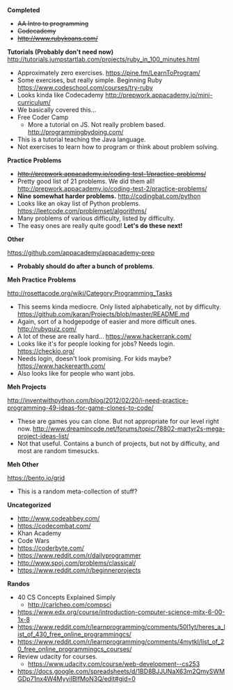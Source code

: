 **Completed**

* <del>AA Intro to programming</del>
* <del>Codecademy</del>
* <del>http://www.rubykoans.com/</del>

**Tutorials (Probably don't need now)**
http://tutorials.jumpstartlab.com/projects/ruby_in_100_minutes.html
* Approximately zero exercises.
https://pine.fm/LearnToProgram/
* Some exercises, but really simple.
Beginning Ruby
https://www.codeschool.com/courses/try-ruby
* Looks kinda like Codecademy
http://prepwork.appacademy.io/mini-curriculum/
* We basically covered this...
* Free Coder Camp
    * More a tutorial on JS. Not really problem based.
http://programmingbydoing.com/
* This is a tutorial teaching the Java language.
* Not exercises to learn how to program or think about problem
  solving.

**Practice Problems**

* <del>http://prepwork.appacademy.io/coding-test-1/practice-problems/</del>
* Pretty good list of 21 problems. We did them all!
http://prepwork.appacademy.io/coding-test-2/practice-problems/
* **Nine somewhat harder problems.**
http://codingbat.com/python
* Looks like an okay list of Python problems.
https://leetcode.com/problemset/algorithms/
* Many problems of various difficulty, listed by difficulty.
* The easy ones are really quite good! **Let's do these next!**

**Other**

https://github.com/appacademy/appacademy-prep
* **Probably should do after a bunch of problems**.

**Meh Practice Problems**

http://rosettacode.org/wiki/Category:Programming_Tasks
* This seems kinda mediocre. Only listed alphabetically, not by
  difficulty.
https://github.com/karan/Projects/blob/master/README.md
* Again, sort of a hodgepodge of easier and more difficult ones.
http://rubyquiz.com/
* A lot of these are really hard...
https://www.hackerrank.com/
* Looks like it's for people looking for jobs? Needs login.
https://checkio.org/
* Needs login, doesn't look promising. For kids maybe?
https://www.hackerearth.com/
* Also looks like for people who want jobs.

**Meh Projects**

http://inventwithpython.com/blog/2012/02/20/i-need-practice-programming-49-ideas-for-game-clones-to-code/
* These are games you can clone. But not appropriate for our level
  right now.
http://www.dreamincode.net/forums/topic/78802-martyr2s-mega-project-ideas-list/
* Not that useful. Contains a bunch of projects, but not by
  difficulty, and most are random timesucks.

**Meh Other**

https://bento.io/grid
* This is a random meta-collection of stuff?

**Uncategorized**

* http://www.codeabbey.com/
* https://codecombat.com/
* Khan Academy
* Code Wars
* https://coderbyte.com/
* https://www.reddit.com/r/dailyprogrammer
* http://www.spoj.com/problems/classical/
* https://www.reddit.com/r/beginnerprojects

**Randos**

* 40 CS Concepts Explained Simply
    * http://carlcheo.com/compsci
* https://www.edx.org/course/introduction-computer-science-mitx-6-00-1x-8
* https://www.reddit.com/r/learnprogramming/comments/50l1yt/heres_a_list_of_430_free_online_programmingcs/
* https://www.reddit.com/r/learnprogramming/comments/4mytkl/list_of_20_free_online_programmingcs_courses/
* Review udacity for courses.
    * https://www.udacity.com/course/web-development--cs253
* https://docs.google.com/spreadsheets/d/1BD8BJJUNaX63m2QmySWMGDp71nx4W4MyyiIBlfMoN3Q/edit#gid=0
